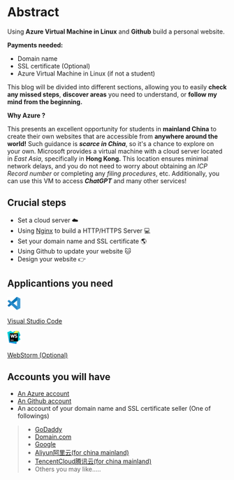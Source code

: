 # Abstract
Using **Azure Virtual Machine in Linux** and **Github** build a personal website. 

**Payments needed:**
* Domain name
* SSL certificate (Optional)
* Azure Virtual Machine in Linux (if not a student)

This blog will be divided into different sections, allowing you to easily **check any missed steps**, **discover areas** you need to understand, or **follow my mind from the beginning.**

**Why Azure ?**

This presents an excellent opportunity for students in 
**mainland China** to create their own websites that are accessible from 
**anywhere around the world!** Such guidance is ***scarce in China***, so it's a 
chance to explore on your own. Microsoft provides a virtual machine 
with a cloud server located in *East Asia*, specifically in **Hong Kong.** 
This location ensures minimal network delays, 
and you do not need to worry about obtaining an 
*ICP Record number* or completing any *filing procedures*, etc. 
Additionally, you can use this VM to access ***ChatGPT*** and many other services!
## Crucial steps
* Set a cloud server :cloud:
* Using [Nginx](https://nginx.org/en/) to build a HTTP/HTTPS Server :computer:
* Set your domain name and SSL certificate :earth_americas:
* Using Github to update your website :cat:
* Design your website :point_right:

## Applicantions you need
<img src="./image/visual-studio-code-1.svg" width="30" height="30">

[Visual Studio Code](https://code.visualstudio.com)

<img src="./image/webstorm-icon.svg" width="30" height="30">

[WebStorm (Optional)](https://www.jetbrains.com/webstorm/)


## Accounts you will have
* [An Azure account](https://azure.microsoft.com/en-us/)
* [An Github account](https://github.com)
* An account of your domain name  and SSL certificate seller (One of followings)
>* [GoDaddy](https://www.godaddy.com/offers/brand/new?isc=USGDYBIN1&msclkid=f5040b0d1b3a1a7f5ad36e218ede7387&utm_source=bing&utm_medium=cpc&utm_campaign=en-us_corp-core_sem_bh_b_x_aware-consider_x_pros_us_exact-stag_001&utm_term=godaddy&utm_content=%5Bgd%5D)
>* [Domain.com](https://www.domain.com)
>* [Google](https://domains.google)
>* [Aliyun阿里云(for china mainland)](https://cn.aliyun.com)
>* [TencentCloud腾讯云(for china mainland)](https://cloud.tencent.com)
>* Others you may like…..
